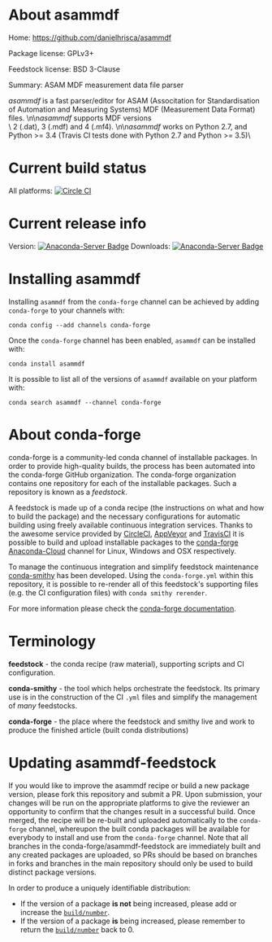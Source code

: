 About asammdf
=============

Home: https://github.com/danielhrisca/asammdf

Package license: GPLv3+

Feedstock license: BSD 3-Clause

Summary: ASAM MDF measurement data file parser

*asammdf* is a fast parser/editor for ASAM (Associtation for Standardisation of Automation and Measuring Systems) MDF (Measurement Data Format) files. \n\n*asammdf* supports MDF versions\
\ 2 (.dat), 3 (.mdf) and 4 (.mf4). \n\n*asammdf* works on Python 2.7, and Python >= 3.4 (Travis CI tests done with Python 2.7 and Python >= 3.5)\


Current build status
====================

All platforms: [![Circle CI](https://circleci.com/gh/conda-forge/asammdf-feedstock.svg?style=shield)](https://circleci.com/gh/conda-forge/asammdf-feedstock)

Current release info
====================
Version: [![Anaconda-Server Badge](https://anaconda.org/conda-forge/asammdf/badges/version.svg)](https://anaconda.org/conda-forge/asammdf)
Downloads: [![Anaconda-Server Badge](https://anaconda.org/conda-forge/asammdf/badges/downloads.svg)](https://anaconda.org/conda-forge/asammdf)

Installing asammdf
==================

Installing `asammdf` from the `conda-forge` channel can be achieved by adding `conda-forge` to your channels with:

```
conda config --add channels conda-forge
```

Once the `conda-forge` channel has been enabled, `asammdf` can be installed with:

```
conda install asammdf
```

It is possible to list all of the versions of `asammdf` available on your platform with:

```
conda search asammdf --channel conda-forge
```


About conda-forge
=================

conda-forge is a community-led conda channel of installable packages.
In order to provide high-quality builds, the process has been automated into the
conda-forge GitHub organization. The conda-forge organization contains one repository
for each of the installable packages. Such a repository is known as a *feedstock*.

A feedstock is made up of a conda recipe (the instructions on what and how to build
the package) and the necessary configurations for automatic building using freely
available continuous integration services. Thanks to the awesome service provided by
[CircleCI](https://circleci.com/), [AppVeyor](http://www.appveyor.com/)
and [TravisCI](https://travis-ci.org/) it is possible to build and upload installable
packages to the [conda-forge](https://anaconda.org/conda-forge)
[Anaconda-Cloud](http://docs.anaconda.org/) channel for Linux, Windows and OSX respectively.

To manage the continuous integration and simplify feedstock maintenance
[conda-smithy](http://github.com/conda-forge/conda-smithy) has been developed.
Using the ``conda-forge.yml`` within this repository, it is possible to re-render all of
this feedstock's supporting files (e.g. the CI configuration files) with ``conda smithy rerender``.

For more information please check the [conda-forge documentation](https://conda-forge.org/docs/).

Terminology
===========

**feedstock** - the conda recipe (raw material), supporting scripts and CI configuration.

**conda-smithy** - the tool which helps orchestrate the feedstock.
                   Its primary use is in the construction of the CI ``.yml`` files
                   and simplify the management of *many* feedstocks.

**conda-forge** - the place where the feedstock and smithy live and work to
                  produce the finished article (built conda distributions)


Updating asammdf-feedstock
==========================

If you would like to improve the asammdf recipe or build a new
package version, please fork this repository and submit a PR. Upon submission,
your changes will be run on the appropriate platforms to give the reviewer an
opportunity to confirm that the changes result in a successful build. Once
merged, the recipe will be re-built and uploaded automatically to the
`conda-forge` channel, whereupon the built conda packages will be available for
everybody to install and use from the `conda-forge` channel.
Note that all branches in the conda-forge/asammdf-feedstock are
immediately built and any created packages are uploaded, so PRs should be based
on branches in forks and branches in the main repository should only be used to
build distinct package versions.

In order to produce a uniquely identifiable distribution:
 * If the version of a package **is not** being increased, please add or increase
   the [``build/number``](http://conda.pydata.org/docs/building/meta-yaml.html#build-number-and-string).
 * If the version of a package **is** being increased, please remember to return
   the [``build/number``](http://conda.pydata.org/docs/building/meta-yaml.html#build-number-and-string)
   back to 0.